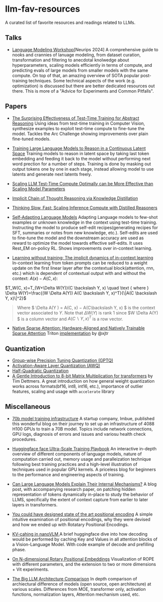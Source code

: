 # llm-fav-resources

A curated list of favorite resources and readings related to LLMs.

## Talks

- [Language Modeling Workshop](https://docs.google.com/presentation/d/179dpzWSQ9G7EAUlvaJdeE0av9PLuk9Rl33nfhHSJ4xI/edit#slide=id.g30a4c7e9678_0_0)[Neurips 2024]
  A comprehensive guide to nooks and crannies of lanuage modeling, from dataset curation, transformation and filtering to anecdotal knolwedge about hyperparameters, scaling models efficiently in terms of compute, and predicting evals of large models from smaller models with the same compute. On top of that, an amazing overview of SOTA popular post-training techniques. Some technical aspects of the work (e.g. optimization) is discussed but there are better dedicated resources out there. This is more of a "Advice for Experiments and Common Pitfalls".

## Papers

- [The Surprising Effectiveness of
  Test-Time Training for Abstract Reasoning](https://ekinakyurek.github.io/papers/ttt.pdf") Using ideas from test-time training in Computer Vision, synthesize examples to exploit test-time compute to fine-tune the model. Tackles the Arc Challenge showing improvements over plain fine-tuned models.
- [Training Large Language Models to Reason in a
  Continuous Latent Space](https://arxiv.org/pdf/2412.06769)
  Training models to reason in latent space by taking last token embedding and feeding it back to the model without performing next word prection for a number of steps. Training is done by masking out output tokens one by one in each stage, instead allowing model to use latents and generate next latents freely.
- [Scaling LLM Test-Time Compute Optimally can be More Effective than Scaling Model Parameters
  ](https://arxiv.org/abs/2408.03314)

- [Implicit Chain of Thought Reasoning via Knowledge Distillation](https://arxiv.org/abs/2311.01460)

- [Thinking Slow, Fast:
  Scaling Inference Compute with Distilled Reasoners](https://arxiv.org/pdf/2502.20339)

- [Self-Adapting Language Models](https://arxiv.org/pdf/2506.10943)
  Adapting Language models to few-shot examples or unknown knowledge in the context using test-time training. Instructing the model to produce self-edit recipes(generating recipes for SFT, summaries or notes from new knowledge, etc.). Self-edits are used to fine-tune the model and the downstream accuracy are used as reward to optimize the model towards effective self-edits. It uses Rest_EM on-policy RL. Shows improvements over in-context learning.

- [Learning without training: The implicit dynamics of in-context learning](https://arxiv.org/pdf/2507.16003)
  In-context learning from token prompts can be reduced to a weight update on the first linear layer after the contextual block(attention, rnn, etc.) which is dependent of contextual output with and without the context: $A(x) - A(C,x)$:

$T_W(C, x)=T_{W+\Delta W(Y)}(C \backslash Y, x) \quad \text { where } \Delta W(Y)=\frac{(W \Delta A(Y)) A(C \backslash Y, x)^T}{\|A(C \backslash Y, x)\|^2}$

> Where $ \Delta A(Y ) = A(C, x) − A(C\backslash Y, x) $ is the context vector associated to $Y$. Note that $\Delta W(Y)$ is rank 1 since $W \Delta A(Y) $ is a column vector and $A(C\backslash Y,x)^T$ is a row vector.

- [Native Sparse Attention: Hardware-Aligned and Natively Trainable Sparse Attention](https://arxiv.org/abs/2502.11089)
  Triton [implementation](https://github.com/Noumena-Network/NSA-Test) by @xjtr

## Quantization

- [Group-wise Precision Tuning Quantization (GPTQ)](https://arxiv.org/abs/2210.17323)
- [Activation-Aware Layer Quantization (AWQ) ](https://arxiv.org/abs/2306.00978)
- [Half-Quadratic Quantization](https://mobiusml.github.io/hqq_blog/)
- [A Gentle Introduction to 8-bit Matrix Multiplication for transformers](https://huggingface.co/blog/hf-bitsandbytes-integration) by Tim Dettmers. A great introduction on how general weight quantization works across formats(bf16, int8, int16, etc.), importance of outlier features, scaling and usage with `accelerate` library

## Miscellaneous

- [70b model training infrastructure](https://imbue.com/research/70b-infrastructure/) A startup company, Imbue, published this wonderful blog on their journey to set up an infrastructure of 4088 H100 GPUs to train a 70B model. Topics include network connections, GPU logs, diagnosis of errors and issues and variosu health check procedures.
- [Huggingface face Ultra-Scale Training Playbook](https://huggingface.co/spaces/nanotron/ultrascale-playbook) An interactive in-depth overview of different components of language models, nature of computation carried out, memory usage and paralleization technique following best training practices and a high-level illustration of techniques used in popular GPU kernels. A priceless blog for beginners to the performance and engineering aspects of training.
- [Can Large Language Models Explain Their Internal Mechanisms?](https://pair.withgoogle.com/explorables/patchscopes/) A blog post, with accompanying research paper, on patching hidden representation of tokens dynamically in-place to study the behavior of LLMS, specifically the extent of context capture from earlier to later layers in transformers.

- [You could have designed state of the art positional encoding](https://huggingface.co/blog/designing-positional-encoding) A simple intuitive examination of positional encodings, why they were devised and how we ended up with Rotatary Positional Encodings.

- [KV-cahing in nanoVLM ](https://huggingface.co/blog/kv-cache) A brief huggingface dive into how decoding would be performed by caching Key and Values in all attention blocks of a Vision-Language Model. With code example of decode and prefilling phase.

- [On N-dimensional Rotary Positional Embeddings](https://jerryxio.ng/posts/nd-rope/) Visualization of ROPE with different parameters, and the extension to two or more dimensions + Vit experiments.

- [The Big LLM Architecture Comparison](https://magazine.sebastianraschka.com/p/the-big-llm-architecture-comparison)
  In depth comparison of archiectural difference of models (open source, open architecture) at various scales. Differences from MOE, transformer only, activation functions, normalization layers, Attention mechanism used, etc.
